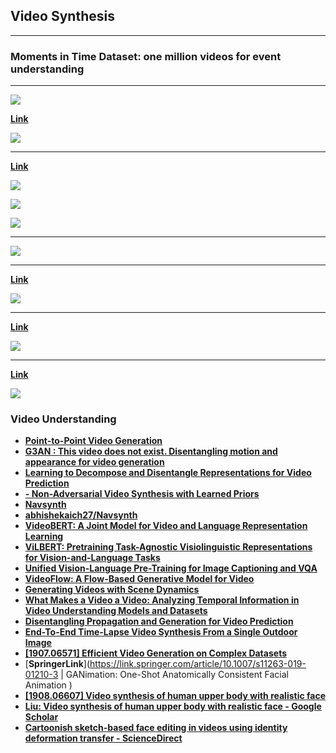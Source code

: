 ## Video Synthesis

---

### Moments in Time Dataset: one million videos for event understanding

---

![](images/2020-07-22-01-29-57.png)

[**Link**](https://arxiv.org/pdf/1903.07593.pdf)

![](images/2020-07-22-01-31-06.png)

---

[**Link**](https://arxiv.org/pdf/1706.01433.pdf)

![](images/2020-07-22-01-42-02.png)

![](images/2020-07-22-01-44-11.png)

![](images/2020-07-22-01-44-29.png)

---

![](images/2020-07-22-01-54-13.png)

---

[**Link**](https://arxiv.org/pdf/1806.01810.pdf)

![](images/2020-07-22-02-10-43.png)

---

[**Link**](https://arxiv.org/pdf/1806.04166.pdf)

![](images/2020-07-22-02-17-52.png)

---

[**Link**](https://papers.nips.cc/paper/8304-unsupervised-learning-of-object-structure-and-dynamics-from-videos.pdf)

![](images/2020-07-22-02-24-07.png)

### Video Understanding

- [**Point-to-Point Video Generation**](https://arxiv.org/abs/1904.02912v2.pdf)
- [**G3AN : This video does not exist. Disentangling motion and appearance for video generation**](https://arxiv.org/abs/1912.05523v1.pdf)
- [**Learning to Decompose and Disentangle Representations for Video Prediction**](http://papers.nips.cc/paper/7333-learning-to-decompose-and-disentangle-representations-for-video-prediction.pdf)
- [**- Non-Adversarial Video Synthesis with Learned Priors**](https://paperswithcode.com/paper/non-adversarial-video-synthesis-with-learned)
- [**Navsynth**](https://abhishekaich27.github.io/navsynth.html)
- [**abhishekaich27/Navsynth**](https://github.com/abhishekaich27/Navsynth)
- [**VideoBERT: A Joint Model for Video and Language Representation Learning**](https://arxiv.org/abs/1904.01766.pdf)
- [**ViLBERT: Pretraining Task-Agnostic Visiolinguistic Representations for Vision-and-Language Tasks**](https://arxiv.org/abs/1908.02265.pdf)
- [**Unified Vision-Language Pre-Training for Image Captioning and VQA**](https://arxiv.org/abs/1909.11059.pdf)
- [**VideoFlow: A Flow-Based Generative Model for Video**](https://arxiv.org/abs/1903.01434.pdf)
- [**Generating Videos with Scene Dynamics**](https://papers.nips.cc/paper/6194-generating-videos-with-scene-dynamics.pdf)
- [**What Makes a Video a Video: Analyzing Temporal Information in Video Understanding Models and Datasets**](http://openaccess.thecvf.com/content_cvpr_2018/papers/Huang_What_Makes_a_CVPR_2018_paper.pdf)
- [**Disentangling Propagation and Generation for Video Prediction**](http://openaccess.thecvf.com/content_ICCV_2019/papers/Gao_Disentangling_Propagation_and_Generation_for_Video_Prediction_ICCV_2019_paper.pdf)
- [**End-To-End Time-Lapse Video Synthesis From a Single Outdoor Image**](http://openaccess.thecvf.com/content_CVPR_2019/html/Nam_End-To-End_Time-Lapse_Video_Synthesis_From_a_Single_Outdoor_Image_CVPR_2019_paper.html)
- [**[1907.06571] Efficient Video Generation on Complex Datasets**](https://arxiv.org/abs/1907.06571)
- [**SpringerLink**](https://link.springer.com/article/10.1007/s11263-019-01210-3 | GANimation: One-Shot Anatomically Consistent Facial Animation )
- [**[1908.06607] Video synthesis of human upper body with realistic face**](https://arxiv.org/abs/1908.06607)
- [**Liu: Video synthesis of human upper body with realistic face - Google Scholar**](https://scholar.google.com/scholar?cites=13583776322979873311&as_sdt=2005&sciodt=0,5&hl=en)
- [**Cartoonish sketch-based face editing in videos using identity deformation transfer - ScienceDirect**](https://www.sciencedirect.com/science/article/abs/pii/S0097849319300147)
